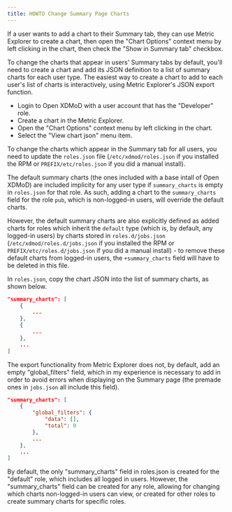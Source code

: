 ```yaml
---
title: HOWTO Change Summary Page Charts
---
```


If a user wants to add a chart to their Summary tab, they can use Metric Explorer to create a chart,
then open the "Chart Options" context menu by left clicking in the chart, then check the "Show in Summary
tab" checkbox.

To change the charts that appear in users' Summary tabs by default, you'll need to create
a chart and add its JSON definition to a list of summary charts for each user type.
The easiest way to create a chart to add to each user's list of charts is interactively, 
using Metric Explorer's JSON export function.

* Login to Open XDMoD with a user account that has the "Developer" role.
* Create a chart in the Metric Explorer.
* Open the "Chart Options" context menu by left clicking in the chart.
* Select the "View chart json" menu item.

To change the charts which appear in the Summary tab for all users, you need to update the
`roles.json` file (`/etc/xdmod/roles.json` if you installed the RPM or
`PREFIX/etc/roles.json` if you did a manual install).

The default summary charts (the ones included with a base intall of Open XDMoD) are included implicity 
for any user type if `summary_charts` is empty in `roles.json` for that role. As such, 
adding a chart to the `summary_charts` field for the role `pub`, which is non-logged-in users,
will override the default charts.

However, the default summary charts are also explicitly defined as added charts
for roles which inherit the `default` type (which is, by default, any logged-in users) 
by charts stored in `roles.d/jobs.json` (`/etc/xdmod/roles.d/jobs.json` if you installed the RPM or
`PREFIX/etc/roles.d/jobs.json` if you did a manual install) - to remove these default charts from 
logged-in users, the `+summary_charts` field will have to be deleted in this file.
 
In `roles.json`, copy the chart JSON into the list of summary charts, as shown below.

```json
"summary_charts": [
    {
        ...
    },
    {
        ...
    },
    ...
]
```

The export functionality from Metric Explorer does not, by default,
add an empty "global_filters" field, which in my experience is necessary to 
add in order to avoid errors when displaying on the Summary page 
(the premade ones in `jobs.json` all include this field).

```json
"summary_charts": [
    {
        "global_filters": {
            "data": [],
            "total": 0
        },
        ...
    },
    ...
]
```

By default, the only "summary_charts" field in roles.json is created for the "default" role,
which includes all logged in users. However, the "summary_charts" field can be created for any role,
allowing for changing which charts non-logged-in users can view, or created for other roles
to create summary charts for specific roles. 
